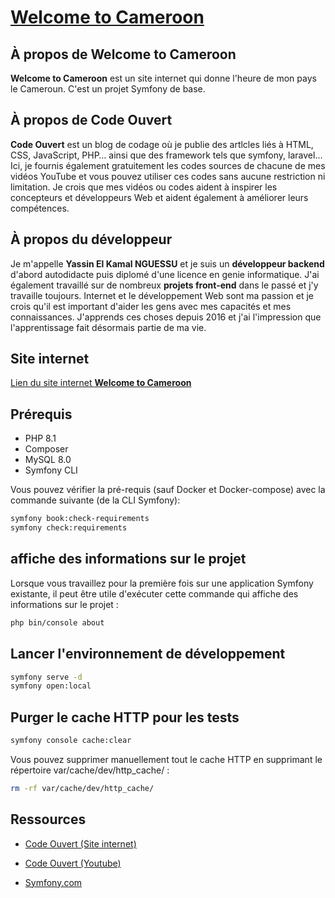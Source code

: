 # [Welcome to Cameroon](https://welcome-to-cameroon.herokuapp.com/about-us)

## À propos de Welcome to Cameroon

**Welcome to Cameroon** est un site internet qui donne l'heure de mon pays le Cameroun. C'est un projet Symfony de base.

## À propos de Code Ouvert

**Code Ouvert** est un blog de codage où je publie des artlcles liés à HTML, CSS, JavaScript, PHP… ainsi que des framework tels que symfony, laravel… Ici, je fournis également gratuitement les codes sources de chacune de mes vidéos YouTube et vous pouvez utiliser ces codes sans aucune restriction ni limitation. Je crois que mes vidéos ou codes aident à inspirer les concepteurs et développeurs Web et aident également à améliorer leurs compétences.

## À propos du développeur

Je m'appelle **Yassin El Kamal NGUESSU** et je suis un **développeur backend** d'abord autodidacte puis diplomé d'une licence en genie informatique. J'ai également travaillé sur de nombreux **projets front-end** dans le passé et j'y travaille toujours. Internet et le développement Web sont ma passion et je crois qu'il est important d'aider les gens avec mes capacités et mes connaissances. J'apprends ces choses depuis 2016 et j'ai l'impression que l'apprentissage fait désormais partie de ma vie.

## Site internet

[Lien du site internet **Welcome to Cameroon**](https://welcome-to-cameroon.herokuapp.com/about-us)

## Prérequis

- PHP 8.1
- Composer
- MySQL 8.0
- Symfony CLI

Vous pouvez vérifier la pré-requis (sauf Docker et Docker-compose) avec la commande suivante (de la CLI Symfony):

```bash
symfony book:check-requirements
symfony check:requirements
```

## affiche des informations sur le projet

Lorsque vous travaillez pour la première fois sur une application Symfony existante, il peut être utile d'exécuter cette commande qui affiche des informations sur le projet :

```bash
php bin/console about
```

## Lancer l'environnement de développement

```bash
symfony serve -d
symfony open:local
```

## Purger le cache HTTP pour les tests

```bash
symfony console cache:clear
```

Vous pouvez supprimer manuellement tout le cache HTTP en supprimant le répertoire var/cache/dev/http_cache/ :

```bash
rm -rf var/cache/dev/http_cache/
```

## Ressources

- [Code Ouvert (Site internet)](https://code-ouvert.gitlab.io/code-ouvert/)

- [Code Ouvert (Youtube)](https://code-ouvert.gitlab.io/code-ouvert/)

- [Symfony.com](https://symfony.com/doc/6.0/the-fast-track/fr/index.html)
